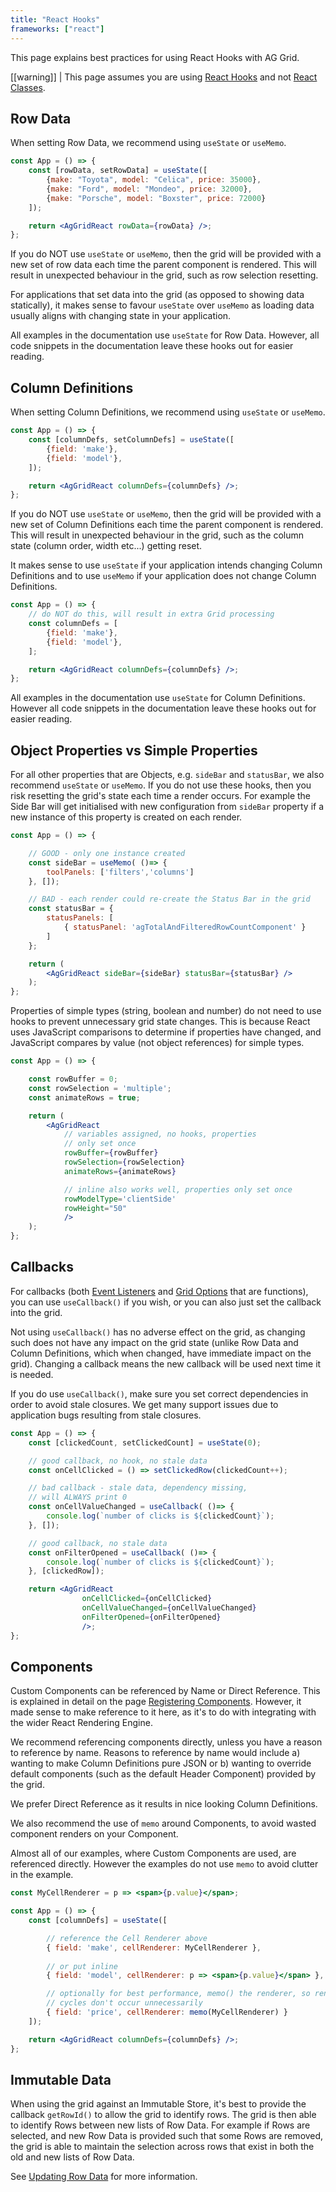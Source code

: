 ```yaml
---
title: "React Hooks"
frameworks: ["react"]
---
```


This page explains best practices for using React Hooks with AG Grid.

[[warning]]
| This page assumes you are using [React Hooks](https://reactjs.org/docs/hooks-intro.html) and not [React Classes](https://reactjs.org/docs/react-component.html).

## Row Data

When setting Row Data, we recommend using `useState` or `useMemo`.

```jsx
const App = () => {
    const [rowData, setRowData] = useState([
        {make: "Toyota", model: "Celica", price: 35000},
        {make: "Ford", model: "Mondeo", price: 32000},
        {make: "Porsche", model: "Boxster", price: 72000}
    ]);

    return <AgGridReact rowData={rowData} />;
};
```

If you do NOT use `useState` or `useMemo`, then the grid will be provided with a new set of row data each time
the parent component is rendered. This will result in unexpected behaviour in the grid, such as row selection resetting.

For applications that set data into the grid (as opposed to showing data statically), it makes sense to favour `useState`
over `useMemo` as loading data usually aligns with changing state in your application.

All examples in the documentation use `useState` for Row Data. However, all code snippets in the documentation leave 
these hooks out for easier reading.

## Column Definitions

When setting Column Definitions, we recommend using `useState` or `useMemo`.

```jsx
const App = () => {
    const [columnDefs, setColumnDefs] = useState([
        {field: 'make'},
        {field: 'model'},
    ]);

    return <AgGridReact columnDefs={columnDefs} />;
};
```

If you do NOT use `useState` or `useMemo`, then the grid will be provided with a new set of Column Definitions each time
the parent component is rendered. This will result in unexpected behaviour in the grid, such as the column state 
(column order, width etc...) getting reset.

It makes sense to use `useState` if your application intends changing Column Definitions and to use `useMemo` if your 
application does not change Column Definitions.

```jsx
const App = () => {
    // do NOT do this, will result in extra Grid processing
    const columnDefs = [
        {field: 'make'},
        {field: 'model'},
    ];

    return <AgGridReact columnDefs={columnDefs} />;
};
```

All examples in the documentation use `useState` for Column Definitions. However all code snippets in the documentation
leave these hooks out for easier reading.

## Object Properties vs Simple Properties

For all other properties that are Objects, e.g. `sideBar` and `statusBar`, we also recommend `useState` or `useMemo`. If
you do not use these hooks, then you risk resetting the grid's state each time a render occurs. For example the Side Bar
will get initialised with new configuration from `sideBar` property if a new instance of this property is created on each render.

```jsx
const App = () => {

    // GOOD - only one instance created
    const sideBar = useMemo( ()=> {
        toolPanels: ['filters','columns']
    }, []);

    // BAD - each render could re-create the Status Bar in the grid
    const statusBar = {
        statusPanels: [ 
            { statusPanel: 'agTotalAndFilteredRowCountComponent' }
        ]
    };

    return (
        <AgGridReact sideBar={sideBar} statusBar={statusBar} />
    );
};
```

Properties of simple types (string, boolean and number) do not need to use hooks to prevent unnecessary grid state 
changes. This is because React uses JavaScript comparisons to determine if properties have changed, and JavaScript 
compares by value (not object references) for simple types.

```jsx
const App = () => {

    const rowBuffer = 0;
    const rowSelection = 'multiple';
    const animateRows = true;

    return (
        <AgGridReact 
            // variables assigned, no hooks, properties
            // only set once
            rowBuffer={rowBuffer} 
            rowSelection={rowSelection} 
            animateRows={animateRows} 

            // inline also works well, properties only set once
            rowModelType='clientSide'
            rowHeight="50"
            />
    );
};
```

## Callbacks

For callbacks (both [Event Listeners](/grid-events/) and [Grid Options](/grid-options/) that are functions), you can use
`useCallback()` if you wish, or you can also just set the callback into the grid.

Not using `useCallback()` has no adverse effect on the grid, as changing such does not have any impact on the grid state
(unlike Row Data and Column Definitions, which when changed, have immediate impact on the grid). Changing a callback 
means the new callback will be used next time it is needed.

If you do use `useCallback()`, make sure you set correct dependencies in order to avoid stale closures. We get many 
support issues due to application bugs resulting from stale closures.

```jsx
const App = () => {
    const [clickedCount, setClickedCount] = useState(0);

    // good callback, no hook, no stale data
    const onCellClicked = () => setClickedRow(clickedCount++);

    // bad callback - stale data, dependency missing,
    // will ALWAYS print 0
    const onCellValueChanged = useCallback( ()=> {
        console.log(`number of clicks is ${clickedCount}`);
    }, []);

    // good callback, no stale data
    const onFilterOpened = useCallback( ()=> {
        console.log(`number of clicks is ${clickedCount}`);
    }, [clickedRow]);

    return <AgGridReact 
                onCellClicked={onCellClicked} 
                onCellValueChanged={onCellValueChanged}
                onFilterOpened={onFilterOpened}
                />;
};
```

## Components

Custom Components can be referenced by Name or Direct Reference. This is explained in detail on the page 
[Registering Components](/components/). However, it made sense to make reference to it here, as it's to do with 
integrating with the wider React Rendering Engine.

We recommend referencing components directly, unless you have a reason to reference by name. Reasons to reference by 
name would include a) wanting to make Column Definitions pure JSON or b) wanting to override default components (such as
the default Header Component) provided by the grid.

We prefer Direct Reference as it results in nice looking Column Definitions.

We also recommend the use of `memo` around Components, to avoid wasted component renders on your Component.

Almost all of our examples, where Custom Components are used, are referenced directly. However the examples do not use
`memo` to avoid clutter in the example.

```jsx
const MyCellRenderer = p => <span>{p.value}</span>;

const App = () => {
    const [columnDefs] = useState([

        // reference the Cell Renderer above
        { field: 'make', cellRenderer: MyCellRenderer },
        
        // or put inline
        { field: 'model', cellRenderer: p => <span>{p.value}</span> },

        // optionally for best performance, memo() the renderer, so render
        // cycles don't occur unnecessarily
        { field: 'price', cellRenderer: memo(MyCellRenderer) }
    ]);

    return <AgGridReact columnDefs={columnDefs} />;
};
```

## Immutable Data

When using the grid against an Immutable Store, it's best to provide the callback `getRowId()` to allow the grid to 
identify rows. The grid is then able to identify Rows between new lists of Row Data. For example if Rows are selected, 
and new Row Data is provided such that some Rows are removed, the grid is able to maintain the selection across rows 
that exist in both the old and new lists of Row Data.

See [Updating Row Data](/data-update-row-data/) for more information.

